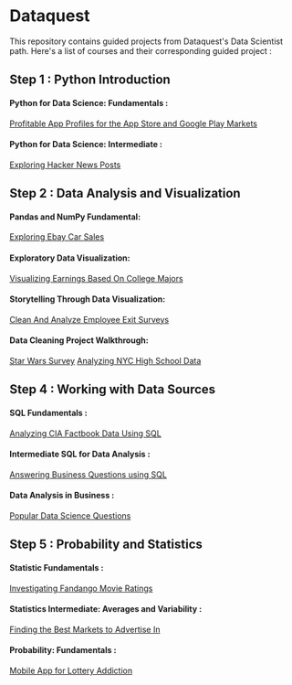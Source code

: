 # Dataquest
This repository contains guided projects from Dataquest's Data Scientist path.
Here's a list of courses and their corresponding guided project :

## Step 1 : Python Introduction

#### Python for Data Science: Fundamentals :
[Profitable App Profiles for the App Store and Google Play Markets](https://github.com/Fatiima-Ezzahra/Dataquest/blob/master/Profitable%20App%20Profiles%20for%20the%20App%20Store%20and%20Google%20Play%20Markets.ipynb)
#### Python for Data Science: Intermediate :
[Exploring Hacker News Posts](https://github.com/Fatiima-Ezzahra/Dataquest/blob/master/Exploring%20Hacker%20News%20Posts.ipynb)

## Step 2 : Data Analysis and Visualization

#### Pandas and NumPy Fundamental:
[Exploring Ebay Car Sales](https://github.com/Fatiima-Ezzahra/Dataquest/blob/master/Exploring%20Ebay%20Car%20Sales%20Data.ipynb)
#### Exploratory Data Visualization:
[Visualizing Earnings Based On College Majors](https://github.com/Fatiima-Ezzahra/Dataquest/blob/master/Visualizing%20Earnings%20Based%20On%20College%20Majors.ipynb)
#### Storytelling Through Data Visualization:
[Clean And Analyze Employee Exit Surveys](https://github.com/Fatiima-Ezzahra/Dataquest/blob/master/Clean%20And%20Analyze%20Employee%20Exit%20Surveys.ipynb)
#### Data Cleaning Project Walkthrough:
[Star Wars Survey](https://github.com/Fatiima-Ezzahra/Dataquest/blob/master/Star%20Wars%20Survey.ipynb)
[Analyzing NYC High School Data](https://github.com/Fatiima-Ezzahra/Dataquest/blob/master/Analyzing%20NYC%20High%20School%20Data.ipynb)

## Step 4 : Working with Data Sources

#### SQL Fundamentals :
[Analyzing CIA Factbook Data Using SQL](https://github.com/Fatiima-Ezzahra/Dataquest/blob/master/Analyzing%20CIA%20Factbook%20Data%20Using%20SQL.ipynb)
#### Intermediate SQL for Data Analysis :
[Answering Business Questions using SQL](https://github.com/Fatiima-Ezzahra/Dataquest/blob/master/Answering%20Business%20Questions%20using%20SQL.ipynb)
#### Data Analysis in Business :
[Popular Data Science Questions](https://github.com/Fatiima-Ezzahra/Dataquest/blob/master/Popular%20Data%20Science%20Questions.ipynb)

## Step 5 : Probability and Statistics

#### Statistic Fundamentals :
[Investigating Fandango Movie Ratings](https://github.com/Fatiima-Ezzahra/Dataquest/blob/master/Investigating%20Fandango%20Movie%20Ratings.ipynb)
#### Statistics Intermediate: Averages and Variability :
[Finding the Best Markets to Advertise In](https://github.com/Fatiima-Ezzahra/Dataquest/blob/master/Finding%20the%20Best%20Markets%20to%20Advertise%20In.ipynb)
#### Probability: Fundamentals :
[Mobile App for Lottery Addiction](https://github.com/Fatiima-Ezzahra/Dataquest/blob/master/Mobile%20App%20for%20Lottery%20Addiction.ipynb)
